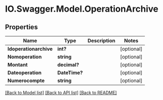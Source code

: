 # IO.Swagger.Model.OperationArchive
## Properties

Name | Type | Description | Notes
------------ | ------------- | ------------- | -------------
**Idoperationarchive** | **int?** |  | [optional] 
**Nomoperation** | **string** |  | [optional] 
**Montant** | **decimal?** |  | [optional] 
**Dateoperation** | **DateTime?** |  | [optional] 
**Numerocompte** | **string** |  | [optional] 

[[Back to Model list]](../README.md#documentation-for-models) [[Back to API list]](../README.md#documentation-for-api-endpoints) [[Back to README]](../README.md)

